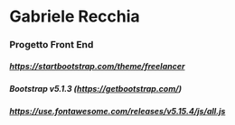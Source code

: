 # Gabriele Recchia
### Progetto Front End

##### https://startbootstrap.com/theme/freelancer
##### Bootstrap v5.1.3 (https://getbootstrap.com/)
##### https://use.fontawesome.com/releases/v5.15.4/js/all.js
